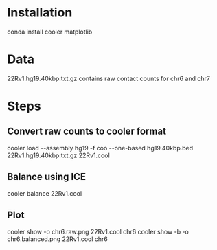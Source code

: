 # Installation

conda install cooler matplotlib

# Data

22Rv1.hg19.40kbp.txt.gz contains raw contact counts for chr6 and chr7

# Steps

## Convert raw counts to cooler format

cooler load --assembly hg19 -f coo --one-based hg19.40kbp.bed 22Rv1.hg19.40kbp.txt.gz 22Rv1.cool

## Balance using ICE

cooler balance 22Rv1.cool

## Plot

cooler show -o chr6.raw.png 22Rv1.cool chr6
cooler show -b -o chr6.balanced.png 22Rv1.cool chr6

